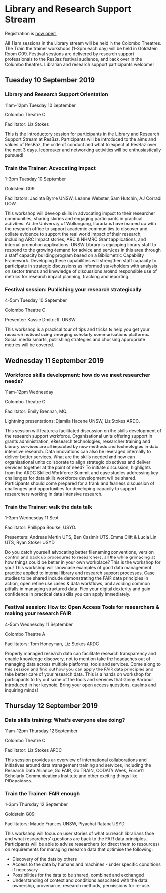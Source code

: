 # Library and Research Support Stream

Registration is <a href="https://resbaz.github.io/resbaz2019/sydney/#registration"> now open!</a>

All 11am sessions in the Library stream will be held in the Colombo Theatres. The Train the trainer workshops (1-3pm each day) will be held in Goldstein Room G09. Festival sessions are delivered by research support professionals to the ResBaz festival audience, and back over in the Columbo theatres. Librarian and research support participants welcome!

## Tuesday 10 September 2019

### Library and Research Support Orientation

11am-12pm Tuesday 10 September

Colombo Theatre C

Facilitator: Liz Stokes

This is the introductory session for participants in the Library and Research Support Stream at ResBaz. Participants will be introduced to the aims and values of ResBaz, the code of conduct and what to expect at ResBaz over the next 3 days. Icebreaker and networking activities will be enthusiastically pursued! 

### Train the Trainer: Advocating Impact

1-3pm Tuesday 10 September

Goldstein G09

Facilitators: Jacinta Byrne UNSW; Leanne Webster, Sam Hutchin, AJ Corradi UOW.

This workshop will develop skills in advocating impact to their researcher communities, sharing stories and engaging participants in practical activities. At the University of Wollongong, librarians have teamed up with the research office to support academic communities to discover and collate evidence to support the real world impact of their research, including ARC Impact stories, ARC & NHMRC Grant applications, and internal promotion applications.  UNSW Library is equipping library staff to respond to the growing demand for advice and services in this area through a staff capacity building program based on a Bibliometric Capability Framework. Developing these capabilities will strengthen staff capacity to participate in strategic discussions as informed stakeholders with analysis on sector trends and knowledge of discussions around responsible use of metrics for research impact planning, tracking and reporting.

### Festival session: Publishing your research strategically

4-5pm Tuesday 10 September

Colombo Theatre C

Presenter: Kassie Dmitrieff, UNSW

This workshop is a practical tour of tips and tricks to help you get your research noticed using emerging scholarly communications platforms. Social media smarts, publishing strategies and choosing appropriate metrics will be covered. 

## Wednesday 11 September 2019

### Workforce skills development: how do we meet researcher needs?

11am-12pm Wednesday 

Colombo Theatre C

Facilitator: Emily Brennan, MQ.

Lightning presentations: Djamila Hacene UNSW, Liz Stokes ARDC.

This session will feature a facilitated discussion on the skills development of the research support workforce. Organisational units offering support in grants administration, eResearch technologies, researcher training and Library services are all impacted by new methods and technologies in data intensive research. Data innovations can also be leveraged internally to deliver better services. What are the skills needed and how can organisational units collaborate to align strategic objectives and deliver services together at the point of need? To initiate discussion, highlights from the ARDC Skilled Workforce Summit and case studies addressing key challenges for data skills workforce development will be shared. Participants should come prepared for a frank and fearless discussion of challenges and opportunities for developing capacity to support researchers working in data intensive research.

### Train the Trainer: walk the data talk

1-3pm Wednesday 11 Sept

Facilitator: Phillippa Bourke, USYD. 

Presenters: Andreas Mertin UTS, Ben Casimir UTS. Emma Clift & Lucia Lin UTS, Ryan Stoker USYD.

Do you catch yourself advocating better filenaming conventions, version control and back up procedures to researchers, all the while grimacing at how things could be better in your own workplace? This is the workshop for you! This workshop will showcase examples of good data management practice applied to internal library and research support processes. Case studies to be shared include demonstrating the FAIR data principles in action, open refine use cases & data workflows, and avoiding common pitfalls in managing structured data. Flex your digital dexterity and gain confidence in practical data skills you can apply immediately.

### Festival session: How to: Open Access Tools for researchers & making your research FAIR

4-5pm Wednesday 11 September

Colombo Theatre A

Facilitators: Tom Honeyman, Liz Stokes ARDC

Properly managed research data can facilitate research transparency and enable knowledge discovery, not to mention take the headaches out of managing data across multiple platforms, tools and services. Come along to this session and find out how you can apply the FAIR data principles and take better care of your research data. This is a hands on workshop for participants to try out some of the tools and services that Ginny Barbour introduced in her keynote. Bring your open access questions, qualms and inquiring minds! 

## Thursday 12 September 2019

### Data skills training: What’s everyone else doing?

11am-12pm Thursday 12 September

Colombo Theatre C

Facilitator: Liz Stokes ARDC

This session provides an overview of international collaborations and initiatives around data management training and services, including the Research Data Alliance, Go FAIR, Go TRAIN, CODATA Week, Force11 Scholarly Communications Institute and other exciting things like PIDapalooza. 

### Train the Trainer: FAIR enough

1-3pm Thursday 12 September

Goldstein G09

Facilitators: Maude Frances UNSW, Piyachat Ratana USYD.

This workshop will focus on user stories of what outreach librarians face and what researchers’ questions are back to the FAIR data principles. Participants will be able to advise researchers (or direct them to resources) on requirements for managing research data that optimise the following:
- Discovery of the data by others
- Access to the data by humans and machines - under specific conditions if necessary
- Possibilities for the data to be shared, combined and exchanged
- Understanding of context and conditions associated with the data: ownership, provenance, research methods, permissions for re-use.
